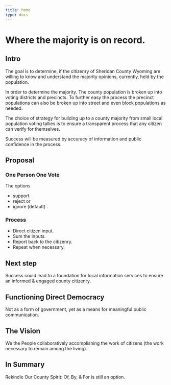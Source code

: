 ```yaml
---
title: home
type: docs
---
```


# Where the majority is on record.

## Intro
The goal is to determine, if the 
citizenry of Sheridan County Wyoming
are willing to know and understand
the majority opinions, currently,
held by the population.

In order to determine the 
majority. The county 
population is broken up into 
voting districts and precincts. To
further easy the process the precinct
populations can also be broken up
into street and even block populations 
as needed.

The choice of strategy for building up
to a county majority from small local 
population voting tallies is to ensure a 
transparent process that any citizen
can verify for themselves. 

Success will be measured by accuracy of 
information and public confidence in the 
process.

## Proposal
### One Person One Vote
The options
* support
* reject
or
* ignore (default)
.

### Process
* Direct citizen input. 
* Sum the inputs. 
* Report back to the citizenry. 
* Repeat when necessary.

## Next step
Success could lead to a foundation 
for local information services to ensure an
informed & engaged county citizenry.

## Functioning Direct Democracy
Not as a form of government, yet
as a means for meaningful 
public communication.

## The Vision 
We the People collaboratively 
accomplishing the work of citizens 
(the work necessary to remain 
among the living). 

## In Summary
Rekindle Our County Spirit:
Of, By, & For is still an option.
